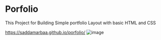 # Porfolio
This Project for Building Simple portfolio Layout with basic HTML and CSS

https://saddamarbaa.github.io/porfolio/
![image](https://user-images.githubusercontent.com/51326421/101833914-36fd2a80-3b6c-11eb-814c-678017195719.png)

